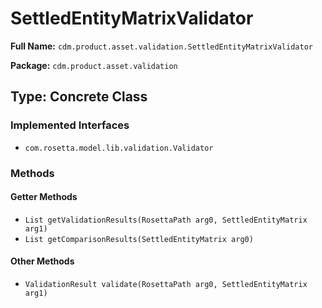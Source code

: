 # SettledEntityMatrixValidator

**Full Name:** `cdm.product.asset.validation.SettledEntityMatrixValidator`

**Package:** `cdm.product.asset.validation`

## Type: Concrete Class

### Implemented Interfaces

- `com.rosetta.model.lib.validation.Validator`

### Methods

#### Getter Methods

- `List getValidationResults(RosettaPath arg0, SettledEntityMatrix arg1)`
- `List getComparisonResults(SettledEntityMatrix arg0)`

#### Other Methods

- `ValidationResult validate(RosettaPath arg0, SettledEntityMatrix arg1)`

